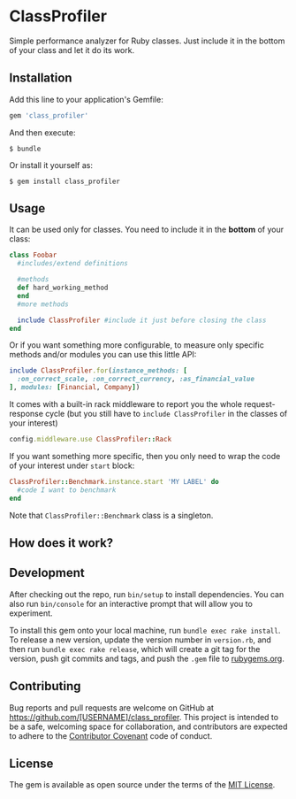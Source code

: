 # ClassProfiler
Simple performance analyzer for Ruby classes. Just include it in the bottom of
your class and let it do its work.

## Installation

Add this line to your application's Gemfile:

```ruby
gem 'class_profiler'
```

And then execute:

    $ bundle

Or install it yourself as:

    $ gem install class_profiler

## Usage
It can be used only for classes. You need to include it in the **bottom** of your class:

```ruby
class Foobar
  #includes/extend definitions

  #methods
  def hard_working_method
  end
  #more methods

  include ClassProfiler #include it just before closing the class
end
```

Or if you want something more configurable, to measure only specific methods and/or
modules you can use this little API:
```ruby
include ClassProfiler.for(instance_methods: [
  :on_correct_scale, :on_correct_currency, :as_financial_value
], modules: [Financial, Company])
```

It comes with a built-in rack middleware to report you the whole request-response cycle
(but you still have to `include ClassProfiler` in the classes of your interest)

```ruby
config.middleware.use ClassProfiler::Rack
```

If you want something more specific, then you only need to wrap the code of your
interest under `start` block:

```ruby
ClassProfiler::Benchmark.instance.start 'MY LABEL' do
  #code I want to benchmark
end
```

Note that `ClassProfiler::Benchmark` class is a singleton.

## How does it work?

## Development

After checking out the repo, run `bin/setup` to install dependencies. You can also run `bin/console` for an interactive prompt that will allow you to experiment.

To install this gem onto your local machine, run `bundle exec rake install`. To release a new version, update the version number in `version.rb`, and then run `bundle exec rake release`, which will create a git tag for the version, push git commits and tags, and push the `.gem` file to [rubygems.org](https://rubygems.org).

## Contributing

Bug reports and pull requests are welcome on GitHub at https://github.com/[USERNAME]/class_profiler. This project is intended to be a safe, welcoming space for collaboration, and contributors are expected to adhere to the [Contributor Covenant](http://contributor-covenant.org) code of conduct.


## License

The gem is available as open source under the terms of the [MIT License](http://opensource.org/licenses/MIT).

